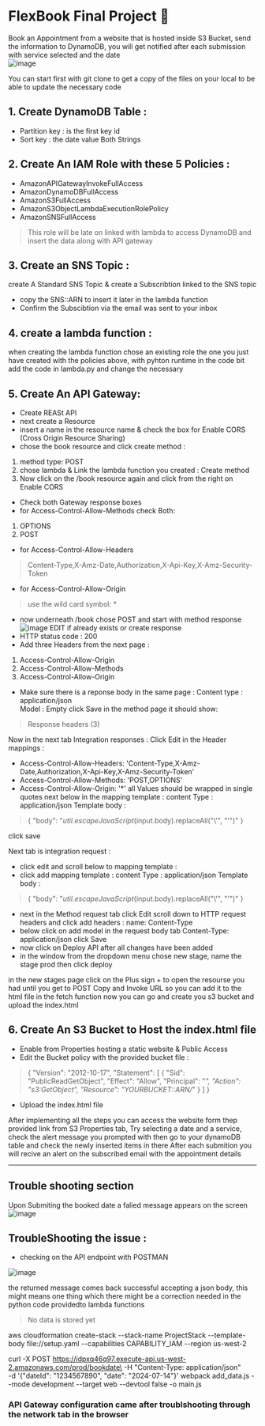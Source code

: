 # FlexBook Final Project  :brain: 
Book an Appointment from a website that is hosted inside S3 Bucket, send the information to DynamoDB, you will get notified after each submission with service selected and the date  
![image](pics/flexbook.drawio.png)

You can start first with git clone to get a copy of the files on your local to be able to update the necessary code
## 1. Create DynamoDB Table :
- Partition key : is the first key id
- Sort key : the date value
Both Strings 



## 2. Create An IAM Role with these 5 Policies :
- AmazonAPIGatewayInvokeFullAccess
- AmazonDynamoDBFullAccess
- AmazonS3FullAccess
- AmazonS3ObjectLambdaExecutionRolePolicy
- AmazonSNSFullAccess

> This role will be late on linked with lambda to access DynamoDB and insert the data along with API gateway

## 3. Create an SNS Topic :
create A Standard SNS Topic & create a Subscribtion linked to the SNS topic 
- copy the SNS::ARN to insert it later in the lambda function 
- Confirm the Subscibtion via the email was sent to your inbox

## 4. create a lambda function :
when creating the lambda function chose an existing role the one you just have created with the policies above, with pyhton runtime 
in the code bit add the code in lambda.py and change the necessary 

## 5. Create An API Gateway:
- Create REASt API 
- next create a Resource 
- insert a name in the resource name & check the box for Enable CORS (Cross Origin Resource Sharing)
- chose the book resource and click create method :
1. method type: POST 
2. chose lambda & Link the lambda function you created : Create method
3. Now click on the /book resource again and click from the right on Enable CORS 
-  Check both Gateway response boxes 
- for Access-Control-Allow-Methods check Both:
1. OPTIONS
1. POST
 - for Access-Control-Allow-Headers
>Content-Type,X-Amz-Date,Authorization,X-Api-Key,X-Amz-Security-Token
- for Access-Control-Allow-Origin 
> use the wild card symbol:  * 

- now underneath /book chose POST and start with method response 
![image](pics/methodpage.png)
EDIT if already exists or create response
- HTTP status code : 200 
- Add three Headers from the next page : 
1. Access-Control-Allow-Origin
2. Access-Control-Allow-Methods
3. Access-Control-Allow-Origin
- Make sure there is a reponse body in the same page :
 Content type : application/json  
 Model : Empty 
 click Save
 in the method page it should show: 
 > Response headers (3)

 Now in the next tab Integration responses :
Click Edit 
in the Header mappings :
- Access-Control-Allow-Headers:
'Content-Type,X-Amz-Date,Authorization,X-Api-Key,X-Amz-Security-Token'
- Access-Control-Allow-Methods:
'POST,OPTIONS'
- Access-Control-Allow-Origin: '*'
all Values should be wrapped in single quotes 
next below in the mapping template :
content Type : application/json 
Template body : 
> { 
    "body": "$util.escapeJavaScript($input.body).replaceAll("\\'", "'")"
}

click save 

Next tab is integration request :
- click edit and scroll below to mapping template :
- click add mapping template :
content Type : application/json 
Template body : 
> { 
    "body": "$util.escapeJavaScript($input.body).replaceAll("\\'", "'")"
}

- next in the Method request tab click Edit
scroll down to HTTP request headers and click add headers :
name: Content-Type
- below click on add model in the request body tab 
Content-Type: application/json
click Save 
- now click on Deploy API after all changes have been added 
- in the window from the dropdown menu chose new stage, name the stage prod then click deploy 

in the new stages page click on the Plus sign + to open the resourse you had until you get to POST 
Copy and Invoke URL so you can add it to the html file in the fetch function 
now you can go and create you s3 bucket and upload the index.html 

## 6. Create An S3 Bucket to Host the index.html file
- Enable from Properties hosting a static website & Public Access 
- Edit the Bucket policy with the provided bucket file :
> {
    "Version": "2012-10-17",
    "Statement": [
        {
            "Sid": "PublicReadGetObject",
            "Effect": "Allow",
            "Principal": "*",
            "Action": "s3:GetObject",
            "Resource": "YOURBUCKET::ARN/*"
        }
    ]
}

- Upload the index.html file 

After implementing all the steps you can access the website form thep provided link from S3 Properties tab,
Try selecting a date and a service, check the alert message you prompted with 
then go to your dynamoDB table and check the newly inserted items in there 
After each submition you will recive an alert on the subscribed email with the appointment details 


___
## Trouble shooting section 
Upon Submiting the booked date a falied message appears on the screen 
![image](pics/screen1.png)

## TroubleShooting the issue :
- checking on the API endpoint with POSTMAN 

![image](pics/screen2.png)

the returned message comes back successful accepting a json body, this might means one thing which there might be a correction needed in the python code providedto lambda functions 

> No data is stored yet 



aws cloudformation create-stack --stack-name ProjectStack --template-body file://setup.yaml --capabilities CAPABILITY_IAM --region us-west-2

curl -X POST https://idpxq46q97.execute-api.us-west-2.amazonaws.com/prod/bookdate\
-H "Content-Type: application/json" \
-d '{"dateId": "1234567890", "date": "2024-07-14"}'
webpack add_data.js --mode development --target web --devtool false -o main.js

### API Gateway configuration came after troublshooting through the network tab in the browser 
